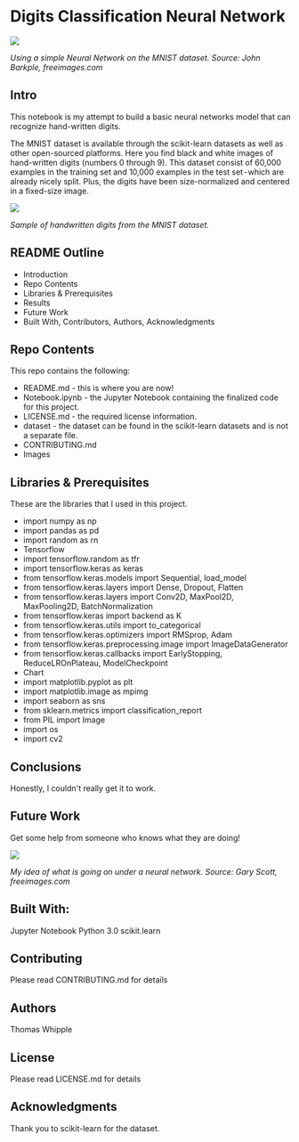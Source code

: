 # Digits Classification Neural Network


![](https://raw.githubusercontent.com/twhipple/MNIST_Digits_Classification_NN/main/Images/john-barkiple-unsplash.jpg)

*Using a simple Neural Network on the MNIST dataset. Source: John Barkple, freeimages.com*

## Intro
This notebook is my attempt to build a basic neural networks model that can recognize hand-written digits.

The MNIST dataset is available through the scikit-learn datasets as well as other open-sourced platforms. Here you find black and white images of hand-written digits (numbers 0 through 9). This dataset consist of 60,000 examples in the training set and 10,000 examples in the test set - which are already nicely split. Plus, the digits have been size-normalized and centered in a fixed-size image.


![](https://raw.githubusercontent.com/twhipple/MNIST_Digits_Classification_NN/main/Images/digits_sample.png)

*Sample of handwritten digits from the MNIST dataset.*


## README Outline
* Introduction
* Repo Contents
* Libraries & Prerequisites
* Results
* Future Work
* Built With, Contributors, Authors, Acknowledgments


## Repo Contents
This repo contains the following:
* README.md - this is where you are now!
* Notebook.ipynb - the Jupyter Notebook containing the finalized code for this project.
* LICENSE.md - the required license information.
* dataset - the dataset can be found in the scikit-learn datasets and is not a separate file.
* CONTRIBUTING.md
* Images


## Libraries & Prerequisites
These are the libraries that I used in this project.

* import numpy as np
* import pandas as pd
* import random as rn
* Tensorflow
* import tensorflow.random as tfr
* import tensorflow.keras as keras
* from tensorflow.keras.models import Sequential, load_model
* from tensorflow.keras.layers import Dense, Dropout, Flatten
* from tensorflow.keras.layers import Conv2D, MaxPool2D, MaxPooling2D, BatchNormalization
* from tensorflow.keras import backend as K
* from tensorflow.keras.utils import to_categorical
* from tensorflow.keras.optimizers import RMSprop, Adam
* from tensorflow.keras.preprocessing.image import ImageDataGenerator
* from tensorflow.keras.callbacks import EarlyStopping, ReduceLROnPlateau, ModelCheckpoint
* Chart
* import matplotlib.pyplot as plt
* import matplotlib.image as mpimg
* import seaborn as sns
* from sklearn.metrics import classification_report
* from PIL import Image
* import os
* import cv2


## Conclusions
Honestly, I couldn't really get it to work.


## Future Work
Get some help from someone who knows what they are doing!


![](https://raw.githubusercontent.com/twhipple/MNIST_Digits_Classification_NN/main/Images/gary-scott-cross-connected.jpg)

*My idea of what is going on under a neural network. Source: Gary Scott, freeimages.com*

## Built With:
Jupyter Notebook
Python 3.0
scikit.learn

## Contributing
Please read CONTRIBUTING.md for details

## Authors
Thomas Whipple

## License
Please read LICENSE.md for details

## Acknowledgments
Thank you to scikit-learn for the dataset.
